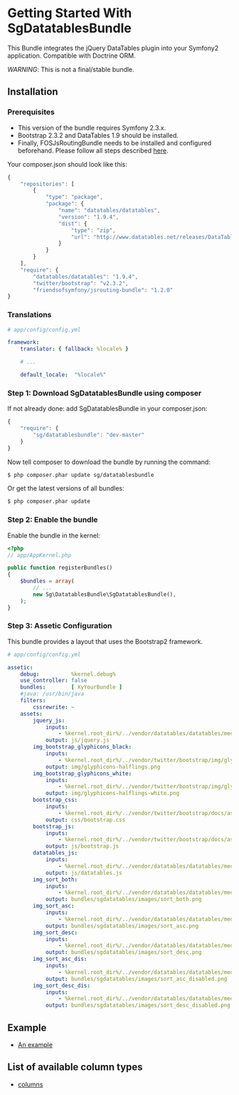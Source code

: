 # Getting Started With SgDatatablesBundle

This Bundle integrates the jQuery DataTables plugin into your Symfony2 application. Compatible with Doctrine ORM.

*WARNING*: This is not a final/stable bundle.

## Installation

### Prerequisites

* This version of the bundle requires Symfony 2.3.x.
* Bootstrap 2.3.2 and DataTables 1.9 should be installed.
* Finally, FOSJsRoutingBundle needs to be installed and configured beforehand. Please follow all steps described [here](https://github.com/FriendsOfSymfony/FOSJsRoutingBundle/blob/master/Resources/doc/README.markdown).

Your composer.json should look like this:

```js
{
    "repositories": [
        {
            "type": "package",
            "package": {
                "name": "datatables/datatables",
                "version": "1.9.4",
                "dist": {
                    "type": "zip",
                    "url": "http://www.datatables.net/releases/DataTables-1.9.4.zip"
                }
            }
        }
    ],
    "require": {
        "datatables/datatables": "1.9.4",
        "twitter/bootstrap": "v2.3.2",
        "friendsofsymfony/jsrouting-bundle": "1.2.0"
}
```

### Translations

``` yaml
# app/config/config.yml

framework:
    translator: { fallback: %locale% }

    # ...

    default_locale:  "%locale%"
```

### Step 1: Download SgDatatablesBundle using composer

If not already done: add SgDatatablesBundle in your composer.json:

```js
{
    "require": {
        "sg/datatablesbundle": "dev-master"
    }
}
```

Now tell composer to download the bundle by running the command:

``` bash
$ php composer.phar update sg/datatablesbundle
```

Or get the latest versions of all bundles:

``` bash
$ php composer.phar update
```

### Step 2: Enable the bundle

Enable the bundle in the kernel:

``` php
<?php
// app/AppKernel.php

public function registerBundles()
{
    $bundles = array(
        // ...
        new Sg\DatatablesBundle\SgDatatablesBundle(),
    );
}
```

### Step 3: Assetic Configuration

This bundle provides a layout that uses the Bootstrap2 framework.

``` yaml
# app/config/config.yml

assetic:
    debug:          %kernel.debug%
    use_controller: false
    bundles:        [ XyYourBundle ]
    #java: /usr/bin/java
    filters:
        cssrewrite: ~
    assets:
        jquery_js:
            inputs:
                - %kernel.root_dir%/../vendor/datatables/datatables/media/js/jquery.js
            output: js/jquery.js
        img_bootstrap_glyphicons_black:
            inputs:
                - %kernel.root_dir%/../vendor/twitter/bootstrap/img/glyphicons-halflings.png
            output: img/glyphicons-halflings.png
        img_bootstrap_glyphicons_white:
            inputs:
                - %kernel.root_dir%/../vendor/twitter/bootstrap/img/glyphicons-halflings-white.png
            output: img/glyphicons-halflings-white.png
        bootstrap_css:
            inputs:
                - %kernel.root_dir%/../vendor/twitter/bootstrap/docs/assets/css/bootstrap.css
            output: css/bootstrap.css
        bootstrap_js:
            inputs:
                - %kernel.root_dir%/../vendor/twitter/bootstrap/docs/assets/js/bootstrap.js
            output: js/bootstrap.js
        datatables_js:
            inputs:
                - %kernel.root_dir%/../vendor/datatables/datatables/media/js/jquery.dataTables.min.js
            output: js/datatables.js
        img_sort_both:
            inputs:
                - %kernel.root_dir%/../vendor/datatables/datatables/media/images/sort_both.png
            output: bundles/sgdatatables/images/sort_both.png
        img_sort_asc:
            inputs:
                - %kernel.root_dir%/../vendor/datatables/datatables/media/images/sort_asc.png
            output: bundles/sgdatatables/images/sort_asc.png
        img_sort_desc:
            inputs:
                - %kernel.root_dir%/../vendor/datatables/datatables/media/images/sort_desc.png
            output: bundles/sgdatatables/images/sort_desc.png
        img_sort_asc_dis:
            inputs:
                - %kernel.root_dir%/../vendor/datatables/datatables/media/images/sort_asc_disabled.png
            output: bundles/sgdatatables/images/sort_asc_disabled.png
        img_sort_desc_dis:
            inputs:
                - %kernel.root_dir%/../vendor/datatables/datatables/media/images/sort_desc_disabled.png
            output: bundles/sgdatatables/images/sort_desc_disabled.png
```

## Example

- [An example](https://github.com/stwe/DatatablesBundle/blob/master/Resources/doc/example.md)

## List of available column types

- [columns](https://github.com/stwe/DatatablesBundle/blob/master/Resources/doc/columns.md)